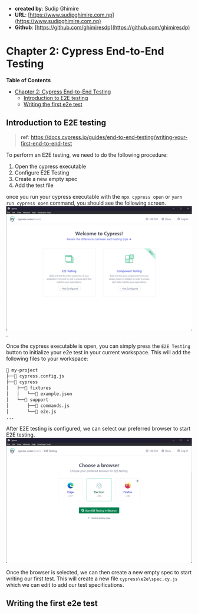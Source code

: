 - **created by**: Sudip Ghimire
- **URL**: [https://www.sudipghimire.com.np](https://www.sudipghimire.com.np)
- **Github**: [https://github.com/ghimiresdp](https://github.com/ghimiresdp)

# Chapter 2: Cypress End-to-End Testing

**Table of Contents**
- [Chapter 2: Cypress End-to-End Testing](#chapter-2-cypress-end-to-end-testing)
    - [Introduction to E2E testing](#introduction-to-e2e-testing)
    - [Writing the first e2e test](#writing-the-first-e2e-test)

## Introduction to E2E testing

> **ref**: https://docs.cypress.io/guides/end-to-end-testing/writing-your-first-end-to-end-test

To perform an E2E testing, we need to do the following procedure:

1. Open the cypress executable
2. Configure E2E Testing
3. Create a new empty spec
4. Add the test file

once you run your cypress executable with the `npx cypress open`
or `yarn run cypress open` command, you should see the following screen.
![Cypress dashboard](res/c02-001.png).

Once the cypress executable is open, you can simply press the `E2E Testing`
button to initialize your e2e test in your current workspace. This will add
the following files to your workspace:

```
📂 my-project
├──📃 cypress.config.js
├──📂 cypress
│   ├──📂 fixtures
│   │   └──📃 example.json
│   └──📂 support
│       ├──📃 commands.js
│       └──📃 e2e.js
...
```

After  E2E testing is configured, we can select our preferred browser to start
E2E testing.
![Browser Selection Screen](res/c02-002.png)

Once the browser is selected, we can then create a new empty spec to start
writing our first test. This will create a new file `cypress\e2e\spec.cy.js`
which we can edit to add our test specifications.

## Writing the first e2e test
